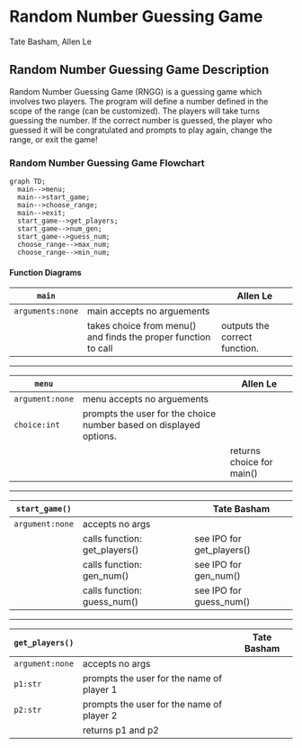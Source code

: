 # Random Number Guessing Game
Tate Basham, Allen Le

## Random Number Guessing Game Description
Random Number Guessing Game (RNGG) is a guessing game which involves two players. The program will define a number defined in the scope of the range (can be customized). The players will take turns guessing the number. If the correct number is guessed, the player who guessed it will be congratulated and prompts to play again, change the range, or exit the game!

### Random Number Guessing Game Flowchart
```mermaid
graph TD;
  main-->menu;
  main-->start_game;
  main-->choose_range;
  main-->exit;
  start_game-->get_players;
  start_game-->num_gen;
  start_game-->guess_num;
  choose_range-->max_num;
  choose_range-->min_num;
```

#### Function Diagrams

| `main`    |               |  Allen Le     |
| ------------------ | ------------- | ------------ |
| `arguments:none`    | main accepts no arguements  |              |
|      | takes choice from menu() and finds the proper function to call  | outputs the correct function.         |
***
| `menu`    |               |     Allen Le   |
| ------------------ | ------------- | ------------ |
| `argument:none`    | menu accepts no arguements  |              |
| `choice:int`    | prompts the user for the choice number based on displayed options.    |              |
|      | | returns choice for main()             |
***
| `start_game()`    |               |     Tate Basham   |
| ------------------ | ------------- | ------------ |
| `argument:none`    | accepts no args  |              |
|      | calls function: get_players()  | see IPO for get_players()             |
|      | calls function: gen_num()  | see IPO for gen_num()             |
|      | calls function: guess_num()  | see IPO for guess_num()             |
***
| `get_players()`    |               |     Tate Basham   |
| ------------------ | ------------- | ------------ |
| `argument:none`    | accepts no args  |              |
| `p1:str`     | prompts the user for the name of player 1  |   |
| `p2:str` | prompts the user for the name of player 2 | |
| | returns p1 and p2 | |
